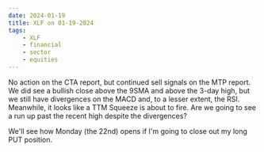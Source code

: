 ```yaml
---
date: 2024-01-19
title: XLF on 01-19-2024
tags: 
    - XLF
    - financial
    - sector
    - equities
---
```

<div class="post">
<snapshot-grid 
    :reports="['2024/01/16/CTA/XLF', '2024/01/17/CTA/XLF', '2024/01/18/CTA/XLF', '2024/01/19/CTA/XLF', '2024/01/19/MTP/XLF', '2024/01/19/TTM_Squeeze/XLF']"
    chart="2024/01/19/Chart/XLF"
/>
<p>
No action on the CTA report,
but continued sell signals on the MTP report.
We did see a bullish close above the 9SMA and above the 3-day high,
but we still have divergences on the MACD
and, to a lesser extent, the RSI.
Meanwhile, it looks like a TTM Squeeze is about to fire.
Are we going to see a run up past the recent high despite the divergences?
</p>
<p>
We'll see how Monday (the 22nd) opens if I'm going to close out my long PUT position.
</p>
</div>